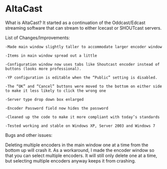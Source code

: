 # AltaCast

What is AltaCast? It started as a continuation of the Oddcast/Edcast streaming software that can stream to either Icecast or SHOUTcast servers.

List of Changes/Improvements:

    -Made main window slightly taller to accommodate larger encoder window
    
    -Items in main window spread out a little
    
    -Configuration window now uses tabs like Shoutcast encoder instead of buttons (looks more professional).
    
    -YP configuration is editable when the “Public” setting is disabled.
    
    -The “OK” and “Cancel” buttons were moved to the bottom on either side to make it less likely to click the wrong one
    
    -Server type drop down box enlarged
    
    -Encoder Password field now hides the password
    
    -Cleaned up the code to make it more compliant with today’s standards
    
    -Tested working and stable on Windows XP, Server 2003 and Windows 7

Bugs and other issues:

Deleting multiple encoders in the main window one at a time from the bottom up will crash it. As a workaround, I made the encoder window so that you can select multiple encoders. It will still only delete one at a time, but selecting multiple encoders anyway keeps it from crashing.
